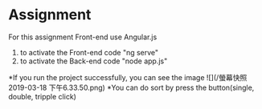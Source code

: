 # Assignment

For this assignment Front-end use Angular.js

1. to activate the Front-end code "ng serve"
2. to activate the Back-end code  "node app.js"

*If you run the project successfully, you can see the image
![](/螢幕快照 2019-03-18 下午6.33.50.png)
*You can do sort by press the button(single, double, tripple click)

